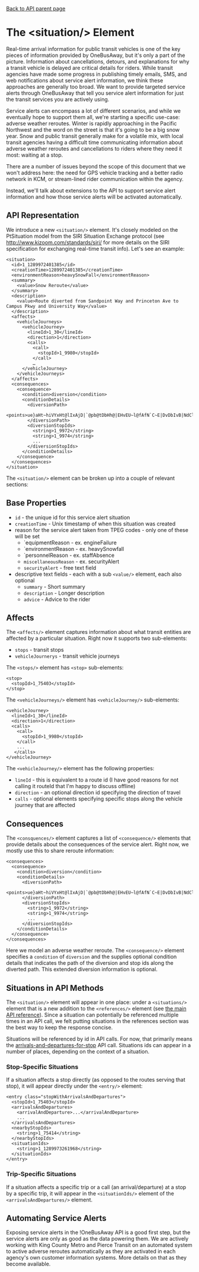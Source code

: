 [Back to API parent page](../index.html)

# The &lt;situation/&gt; Element

Real-time arrival information for public transit vehicles is one of the key pieces of information provided by OneBusAway, but it's only a part of the picture.  Information about cancellations, detours, and explanations for why a transit vehicle is delayed are critical details for riders.  While transit agencies have made some progress in publishing timely emails, SMS, and web notifications about service alert information, we think these approaches are generally too broad.  We want to provide targeted service alerts through OneBusAway that tell you service alert information for just the transit services you are actively using.

Service alerts can encompass a lot of different scenarios, and while we eventually hope to support them all, we're starting a specific use-case: adverse weather reroutes.  Winter is rapidly approaching in the Pacific Northwest and the word on the street is that it's going to be a big snow year.  Snow and public transit generally make for a volatile mix, with local transit agencies having a difficult time communicating information about adverse weather reroutes and cancellations to riders where they need it most: waiting at a stop.

There are a number of issues beyond the scope of this document that we won't address here: the need for GPS vehicle tracking and a better radio network in KCM, or stream-lined rider communication within the agency.

Instead, we'll talk about extensions to the API to support service alert information and how those service alerts will be activated automatically.

## API Representation

We introduce a new `<situation/>` element.  It's closely modeled on the PtSituation model from the SIRI Situation Exchange protocol (see http://www.kizoom.com/standards/siri/ for more details on the SIRI specification for exchanging real-time transit info).  Let's see an example:

    <situation>
      <id>1_1289972401385</id>
      <creationTime>1289972401385</creationTime>
      <environmentReason>heavySnowFall</environmentReason>
      <summary>
        <value>Snow Reroute</value>
      </summary>
      <description>
        <value>Route diverted from Sandpoint Way and Princeton Ave to Campus Pkwy and University Way</value>
      </description>
      <affects>
        <vehicleJourneys>
          <vehicleJourney>
            <lineId>1_30</lineId>
            <direction>1</direction>
            <calls>
              <call>
                <stopId>1_9980</stopId>
              </call>
              …
          </vehicleJourney>
        </vehicleJourneys>
      </affects>
      <consequences>
        <consequence>
          <condition>diversion</condition>
          <conditionDetails>
            <diversionPath>
              <points>ue}aHt~hiVYxHt@lIxAjD|`@pb@tDbHh@|EHvEU~l@fAfN`C~E|DvDbIvB|NdClMxCbEbA`CxDfB`FLrKsNl]gA{@gPGKjF</points>
            </diversionPath>
            <diversionStopIds>
              <string>1_9972</string>
              <string>1_9974</string>
              ...
            </diversionStopIds>
          </conditionDetails>
        </consequence>
      </consequences>
    </situation>

The `<situation/>` element can be broken up into a couple of relevant sections:

## Base Properties

* `id` - the unique id for this service alert situation
* `creationTime` - Unix timestamp of when this situation was created
* reason for the service alert taken from TPEG codes - only one of these will be set
    * `equipmentReason - ex. engineFailure
    * `environmentReason - ex. heavySnowfall
    * `personnelReason - ex. staffAbsence
    * `miscellaneousReason` - ex. securityAlert
    * `securityAlert` - free text field
* descriptive text fields - each with a sub `<value/>` element, each also optional
    * `summary` - Short summary
    * `description` - Longer description
    * `advice` - Advice to the rider

## Affects

The `<affects/>` element captures information about what transit entities are affected by a particular situation.  Right now it supports two sub-elements:

* `stops` - transit stops
* `vehicleJournerys` - transit vehicle journeys

The `<stops/>` element has `<stop>` sub-elements:

    <stop>
      <stopId>1_75403</stopId>
    </stop>

The `<vehicleJourneys/>` element has `<vehicleJourney/>` sub-elements:

    <vehicleJourney>
      <lineId>1_30</lineId>
      <direction>1</direction>
      <calls>
        <call>
          <stopId>1_9980</stopId>
        </call>
        ...
       </calls>
    </vehicleJourney>

The `<vehicleJourney/>` element has the following properties:

  * `lineId` - this is equivalent to a route id (I have good reasons for not calling it routeId that I'm happy to discuss offline)
  * `direction` - an optional direction id specifying the direction of travel
  * `calls` - optional elements specifying specific stops along the vehicle journey that are affected

## Consequences

The `<consquences/>` element captures a list of `<consequence/>` elements that provide details about the consequences of the service alert.  Right now, we mostly use this to share reroute information:

    <consequences>
      <consequence>
        <condition>diversion</condition>
        <conditionDetails>
          <diversionPath>
            <points>ue}aHt~hiVYxHt@lIxAjD|`@pb@tDbHh@|EHvEU~l@fAfN`C~E|DvDbIvB|NdClMxCbEbA`CxDfB`FLrKsNl]gA{@gPGKjF</points>
          </diversionPath>
          <diversionStopIds>
            <string>1_9972</string>
            <string>1_9974</string>
            ...
          </diversionStopIds>
        </conditionDetails>
      </consequence>
    </consequences>

Here we model an adverse weather reroute.  The `<consequence/>` element specifies a `condition` of `diversion` and the supplies optional condition details that indicates the path of the diversion and stop ids along the diverted path.  This extended diversion information is optional.

## Situations in API Methods

The `<situation/>` element will appear in one place: under a `<situations/>` element that is a new addition to the `<references/>` element (see [the main API reference](../index.html)).  Since a situation can potentially be referenced multiple times in an API call, we felt putting situations in the references section was the best way to keep the response concise.

Situations will be referenced by id in API calls.  For now, that primarily means the [arrivals-and-departures-for-stop](../../methods/arrivals-and-departures-for-stop.html) API call.  Situations ids can appear in a number of places, depending on the context of a situation.

### Stop-Specific Situations

If a situation affects a stop directly (as opposed to the routes serving that stop), it will appear directly under the `<entry/>` element:

    <entry class="stopWithArrivalsAndDepartures">
      <stopId>1_75403</stopId>
      <arrivalsAndDepartures>
        <arrivalAndDeparture>...</arrivalAndDeparture>
        ...
      </arrivalsAndDepartures>
      <nearbyStopIds>
        <string>1_75414</string>
      </nearbyStopIds>
      <situationIds>
        <string>1_1289973261968</string>
      </situationIds>
    </entry>

### Trip-Specific Situations

If a situation affects a specific trip or a call (an arrival/departure) at a stop by a specific trip, it will appear in the `<situationIds/>` element of the `<arrivalsAndDepartures/>` element.

## Automating Service Alerts

Exposing service alerts in the !OneBusAway API is a good first step, but the service alerts are only as good as the data powering them.  We are actively working with King County Metro and Pierce Transit on an automated system to active adverse reroutes automatically as they are activated in each agency's own customer information systems.  More details on that as they become available.
